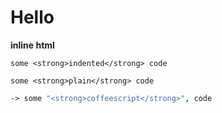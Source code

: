 # Hello

<strong>inline html</strong>

	some <strong>indented</strong> code

```
some <strong>plain</strong> code
```

``` coffeescript
-> some "<strong>coffeescript</strong>", code
```
